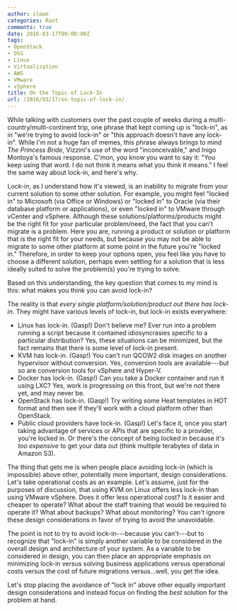 ```yaml
---
author: slowe
categories: Rant
comments: true
date: 2016-03-17T00:00:00Z
tags:
- OpenStack
- OSS
- Linux
- Virtualization
- AWS
- VMware
- vSphere
title: On the Topic of Lock-In
url: /2016/03/17/on-topic-of-lock-in/
---
```


While talking with customers over the past couple of weeks during a multi-country/multi-continent trip, one phrase that kept coming up is "lock-in", as in "we're trying to avoid lock-in" or "this approach doesn't have any lock-in". While I'm not a huge fan of memes, this phrase always brings to mind _The Princess Bride_, Vizzini's use of the word "inconceivable," and Inigo Montoya's famous response. C'mon, you know you want to say it: "You keep using that word. I do not think it means what you think it means." I feel the same way about lock-in, and here's why.

Lock-in, as I understand how it's viewed, is an inability to migrate from your current solution to some other solution. For example, you might feel "locked in" to Microsoft (via Office or Windows) or "locked in" to Oracle (via their database platform or applications), or even "locked in" to VMware through vCenter and vSphere. Although these solutions/platforms/products might be the right fit for your particular problem/need, the fact that you can't migrate is a problem. Here you are, running a product or solution or platform that is the right fit for your needs, but because you may not be able to migrate to some other platform at some point in the future you're "locked in." Therefore, in order to keep your options open, you feel like you have to choose a different solution, perhaps even settling for a solution that is less ideally suited to solve the problem(s) you're trying to solve.

Based on this understanding, the key question that comes to my mind is this: what makes you think you can avoid lock-in?

The reality is that _every single platform/solution/product out there has lock-in._ They might have various levels of lock-in, but lock-in exists everywhere:

* Linux has lock-in. (Gasp!) Don't believe me? Ever run into a problem running a script because it contained idiosyncrasies specific to a particular distribution? Yes, these situations can be minimized, but the fact remains that there is some level of lock-in present.
* KVM has lock-in. (Gasp!) You can't run QCOW2 disk images on another hypervisor without conversion. Yes, conversion tools are available---but so are conversion tools for vSphere and Hyper-V.
* Docker has lock-in. (Gasp!) Can you take a Docker container and run it using LXC? Yes, work is progressing on this front, but we're not there yet, and may never be.
* OpenStack has lock-in. (Gasp!) Try writing some Heat templates in HOT format and then see if they'll work with a cloud platform other than OpenStack.
* Public cloud providers have lock-in. (Gasp!) Let's face it, once you start taking advantage of services or APIs that are specific to a provider, you're locked in. Or there's the concept of being locked in because it's _too expensive_ to get your data out (think multiple terabytes of data in Amazon S3).

The thing that gets me is when people place avoiding lock-in (which is impossible) above other, potentially more important, design considerations. Let's take operational costs as an example. Let's assume, just for the purposes of discussion, that using KVM on Linux offers less lock-in than using VMware vSphere. Does it offer less operational cost? Is it easier and cheaper to operate? What about the staff training that would be required to operate it? What about backups? What about monitoring? You can't ignore these design considerations in favor of trying to avoid the unavoidable. 

The point is not to try to avoid lock-in---because you can't---but to recognize that "lock-in" is simply another variable to be considered in the overall design and architecture of your system. As a variable to be considered in design, you can then place an appropriate emphasis on minimizing lock-in versus solving business applications versus operational costs versus the cost of future migrations versus...well, you get the idea.

Let's stop placing the avoidance of "lock in" above other equally important design considerations and instead focus on finding the _best_ solution for the problem at hand.
